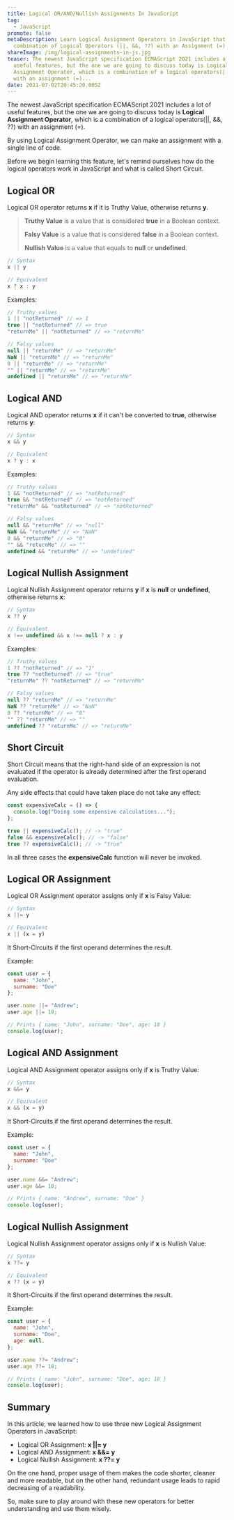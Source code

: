 ```yaml
---
title: Logical OR/AND/Nullish Assignments In JavaScript
tag:
  - JavaScript
promote: false
metaDescription: Learn Logical Assignment Operators in JavaScript that are a
  combination of Logical Operators (||, &&, ??) with an Assignment (=).
shareImage: /img/logical-assignments-in-js.jpg
teaser: The newest JavaScript specification ECMAScript 2021 includes a lot of
  useful features, but the one we are going to discuss today is Logical
  Assignment Operator, which is a combination of a logical operators(||, &&, ??)
  with an assignment (=)...
date: 2021-07-02T20:45:20.005Z
---
```

The newest JavaScript specification ECMAScript 2021 includes a lot of useful features, but the one we are going to discuss today is **Logical Assignment Operator**, which is a combination of a logical operators(||, &&, ??) with an assignment (=).

By using Logical Assignment Operator, we can make an assignment with a single line of code.

Before we begin learning this feature, let's remind ourselves how do the logical operators work in JavaScript and what is called Short Circuit.

## Logical OR

Logical OR operator returns **x** if it is Truthy Value, otherwise returns **y**.

> **Truthy Value** is a value that is considered **true** in a Boolean context.
>
> **Falsy Value** is a value that is considered **false** in a Boolean context.
>
> **Nullish Value** is a value that equals to **null** or **undefined**.

```javascript
// Syntax
x || y

// Equivalent
x ? x : y
```

Examples:

```javascript
// Truthy values
1 || "notReturned" // => 1
true || "notReturned" // => true
"returnMe" || "notReturned" // => "returnMe"

// Falsy values
null || "returnMe" // => "returnMe"
NaN || "returnMe" // => "returnMe"
0 || "returnMe" // => "returnMe"
"" || "returnMe" // => "returnMe"
undefined || "returnMe" // => "returnMe"
```

## Logical AND

Logical AND operator returns **x** if it can't be converted to **true**, otherwise returns **y**:

```javascript
// Syntax
x && y

// Equivalent
x ? y : x
```

Examples:

```javascript
// Truthy values
1 && "notReturned" // => "notReturned"
true && "notReturned" // => "notReturned"
"returnMe" && "notReturned" // => "notReturned"

// Falsy values
null && "returnMe" // => "null"
NaN && "returnMe" // => "NaN"
0 && "returnMe" // => "0"
"" && "returnMe" // => ""
undefined && "returnMe" // => "undefined"
```

## Logical Nullish Assignment

Logical Nullish Assignment operator returns **y** if **x** is **null** or **undefined**, otherwise returns **x**:

```javascript
// Syntax
x ?? y

// Equivalent
x !== undefined && x !== null ? x : y
```

Examples:

```javascript
// Truthy values
1 ?? "notReturned" // => "1"
true ?? "notReturned" // => "true"
"returnMe" ?? "notReturned" // => "returnMe"

// Falsy values
null ?? "returnMe" // => "returnMe"
NaN ?? "returnMe" // => "NaN"
0 ?? "returnMe" // => "0"
"" ?? "returnMe" // => ""
undefined ?? "returnMe" // => "returnMe"
```

## Short Circuit

Short Circuit means that the right-hand side of an expression is not evaluated if the operator is already determined after the first operand evaluation.

Any side effects that could have taken place do not take any effect:

```javascript
const expensiveCalc = () => {
  console.log("Doing some expensive calculations...");
};

true || expensiveCalc(); // -> "true"
false && expensiveCalc(); // -> "false"
true ?? expensiveCalc(); // -> "true"
```

In all three cases the **expensiveCalc** function will never be invoked.

## Logical OR Assignment

Logical OR Assignment operator assigns only if **x** is Falsy Value:

```javascript
// Syntax
x ||= y

// Equivalent
x || (x = y)
```

It Short-Circuits if the first operand determines the result.

Example:

```javascript
const user = {
  name: "John",
  surname: "Doe"
};

user.name ||= "Andrew";
user.age ||= 18;

// Prints { name: "John", surname: "Doe", age: 18 }
console.log(user);
```

## Logical AND Assignment

Logical AND Assignment operator assigns only if **x** is Truthy Value:

```javascript
// Syntax
x &&= y

// Equivalent
x && (x = y)
```

It Short-Circuits if the first operand determines the result.

Example:

```javascript
const user = {
  name: "John",
  surname: "Doe"
};

user.name &&= "Andrew";
user.age &&= 18;

// Prints { name: "Andrew", surname: "Doe" }
console.log(user);
```

## Logical Nullish Assignment

Logical Nullish Assignment operator assigns only if **x** is Nullish Value:

```javascript
// Syntax
x ??= y

// Equivalent
x ?? (x = y)
```

It Short-Circuits if the first operand determines the result.

Example:

```javascript
const user = {
  name: "John",
  surname: "Doe",
  age: null,
};

user.name ??= "Andrew";
user.age ??= 18;

// Prints { name: "John", surname: "Doe", age: 18 }
console.log(user);
```

## Summary

In this article, we learned how to use three new Logical Assignment Operators in JavaScript:

* Logical OR Assignment: **x ||= y**
* Logical AND Assignment: **x &&= y**
* Logical Nullish Assignment: **x ??= y**

On the one hand, proper usage of them makes the code shorter, cleaner and more readable, but on the other hand, redundant usage leads to rapid decreasing of a readability.

So, make sure to play around with these new operators for better understanding and use them wisely.